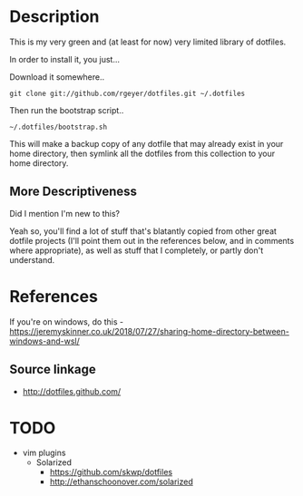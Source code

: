 # Description
This is my very green and (at least for now) very limited library of dotfiles.

In order to install it, you just...

Download it somewhere..
```
git clone git://github.com/rgeyer/dotfiles.git ~/.dotfiles
```

Then run the bootstrap script..
```
~/.dotfiles/bootstrap.sh
```

This will make a backup copy of any dotfile that may already exist in your home directory, then symlink all the dotfiles from this collection to your home directory.

## More Descriptiveness
Did I mention I'm new to this?

Yeah so, you'll find a lot of stuff that's blatantly copied from other great dotfile projects (I'll point them out in the references below, and in comments where appropriate), as well as stuff that I completely, or partly don't understand.

# References
If you're on windows, do this - https://jeremyskinner.co.uk/2018/07/27/sharing-home-directory-between-windows-and-wsl/
## Source linkage
* http://dotfiles.github.com/

# TODO

* vim plugins
  * Solarized
    * https://github.com/skwp/dotfiles
    * http://ethanschoonover.com/solarized
